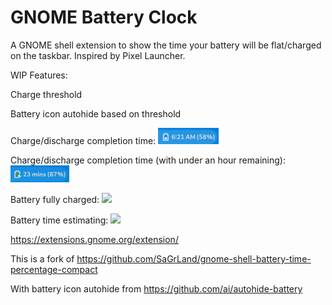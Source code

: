 # GNOME Battery Clock

A GNOME shell extension to show the time your battery will be flat/charged on the taskbar. Inspired by Pixel Launcher.

WIP Features:

Charge threshold

Battery icon autohide based on threshold

Charge/discharge completion time: <img src="https://raw.githubusercontent.com/Lakeland97/gnome-shell-battery-clock/master/indicator.png">

Charge/discharge completion time (with under an hour remaining): <img src="https://raw.githubusercontent.com/Lakeland97/gnome-shell-battery-clock/master/under60mins.png">

Battery fully charged: <img src="https://raw.githubusercontent.com/SaGrLand/gnome-shell-battery-time-and-percentage/master/battery_full.png">

Battery time estimating: <img src="https://raw.githubusercontent.com/SaGrLand/gnome-shell-battery-time-percentage-compact/master/battery_estimating-time.png">
 
https://extensions.gnome.org/extension/

This is a fork of https://github.com/SaGrLand/gnome-shell-battery-time-percentage-compact

With battery icon autohide from https://github.com/ai/autohide-battery
